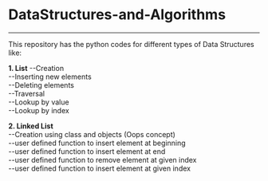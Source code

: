 # DataStructures-and-Algorithms

___________________________________________________________________________________________________________________________

This repository has the python codes for different types of Data Structures like:  

**1. List**
   --Creation  
   --Inserting new elements  
   --Deleting elements  
   --Traversal  
   --Lookup by value  
   --Lookup by index  
     
**2. Linked List**  
   --Creation using class and objects (Oops concept)  
   --user defined function to insert element at beginning  
   --user defined function to insert element at end  
   --user defined function to remove element at given index  
   --user defined function to insert element at given index  
   
   
